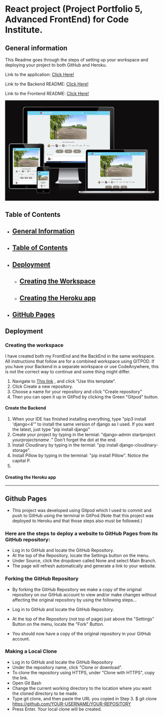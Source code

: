 # React project (Project Portfolio 5, Advanced FrontEnd) for Code Institute.

## General information
This Readme goes through the steps of setting up your workspace and deploying your project to both GitHub and Heroku.


Link to the application: [Click Here!](https://pro5-aeecc7322fbc.herokuapp.com/)

Link to the Backend README: [Click Here!](https://github.com/gStarhigh/pro5/blob/main/Backend_README.md)

Link to the Frontend README: [Click Here!](https://github.com/gStarhigh/pro5/blob/main/README.md)

![Fullscreen image of the application:](/documentation/images/amiresponsive.PNG)

## Table of Contents

 - ## [General Information](#general-information)

 - ## [Table of Contents](#table-of-contents-1)


- ## [Deployment](#Deployment)
    - ## [Creating the Workspace](#creating-the-workspace-1)
    - ## [Creating the Heroku app](#creating-the-heroku-app-1)

- ## [GitHub Pages](#github-pages-1)


## Deployment

### Creating the workspace
I have created both my FrontEnd and the BackEnd in the same workspace. All instructions that follow are for a combined workspace using GITPOD. If you have your Backend in a separate workspace or use CodeAnywhere, this is not the correct way to continue and some thing might differ.


1. Navigate to [This link](https://github.com/Code-Institute-Org/gitpod-full-template) , and click "Use this template".
2. Click Create a new repository.
3. Choose a name for your repository and click "Create repository"
4. Then you can open it up in GitPod by clicking the Green "Gitpod" button.

#### Create the Backend
1. When your IDE has finished installing everything, type "pip3 install 'django<4'" to install the same version of django as I used. If you want the latest, just type "pip install django"
2. Create your project by typing in the termial: "django-admin startproject *yourprojectsname* ."
Don't forget the dot at the end.
3. Install Cloudinary by typing in the termial: "pip install django-cloudinary-storage".
4. Install Pillow by typing in the terminal: "pip install Pillow". Notice the capital P.
5. 







#### Creating the Heroku app


---
## Github Pages
- This project was developed using Gitpod which I used to commit and push to GitHub using the terminal in GitPod.(Note that this project was deployed to Heroku and that those steps also must be followed.)
### Here are the steps to deploy a website to GitHub Pages from its GitHub repository:

- Log in to GitHub and locate the GitHub Repository.
- At the top of the Repository, locate the Settings button on the menu.
- Under Source, click the dropdown called None and select Main Branch.
- The page will refresh automatically and generate a link to your website.
### Forking the GitHub Repository
- By forking the GitHub Repository we make a copy of the original repository on our GitHub account to view and/or make changes without affecting the original repository by using the following steps...

- Log in to GitHub and locate the GitHub Repository.
- At the top of the Repository (not top of page) just above the "Settings" Button on the menu, locate the "Fork" Button.
- You should now have a copy of the original repository in your GitHub account.
### Making a Local Clone
- Log in to GitHub and locate the GitHub Repository
- Under the repository name, click "Clone or download".
- To clone the repository using HTTPS, under "Clone with HTTPS", copy the link.
- Open Git Bash
- Change the current working directory to the location where you want the cloned directory to be made.
- Type git clone, and then paste the URL you copied in Step 3. $ git clone https://github.com/YOUR-USERNAME/YOUR-REPOSITORY
- Press Enter. Your local clone will be created.